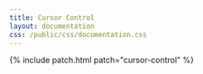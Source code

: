 ```yaml
---
title: Cursor Control
layout: documentation
css: /public/css/documentation.css
---
```


{% include patch.html patch="cursor-control" %}
